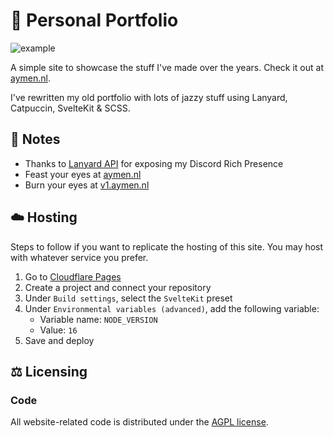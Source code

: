 # 🎨 Personal Portfolio

![example](https://github.com/aymenae/website/blob/main/assets/screenshot.png)

A simple site to showcase the stuff I've made over the years. Check it out at [aymen.nl](https://aymen.nl/).

I've rewritten my old portfolio with lots of jazzy stuff using Lanyard, Catpuccin, SvelteKit & SCSS.

## 📝 Notes

- Thanks to [Lanyard API](https://github.com/Phineas/lanyard) for exposing my Discord Rich Presence
- Feast your eyes at [aymen.nl](https://aymen.nl/)
- Burn your eyes at [v1.aymen.nl](https://v1.aymen.nl_)

## ☁️ Hosting

Steps to follow if you want to replicate the hosting of this site. You may host with whatever service you prefer.

1. Go to [Cloudflare Pages](https://pages.dev/)
2. Create a project and connect your repository
3. Under `Build settings`, select the `SvelteKit` preset
4. Under `Environmental variables (advanced)`, add the following variable:
   - Variable name: `NODE_VERSION`
   - Value: `16`
5. Save and deploy

## ⚖️ Licensing

### Code

All website-related code is distributed under the [AGPL license](LICENSE).
